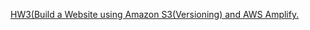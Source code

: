 [HW3(Build a Website using Amazon S3(Versioning) and AWS Amplify.](https://www.youtube.com/watch?v=o-9I2Bn1JQI)

